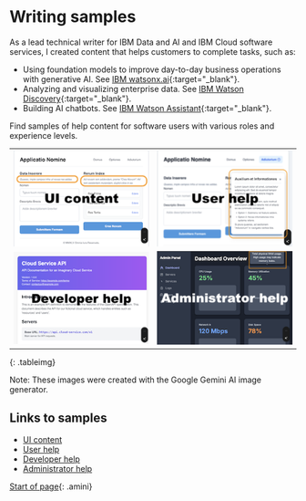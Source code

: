 # Writing samples

As a lead technical writer for IBM Data and AI and IBM Cloud software services, I created content that helps customers to complete tasks, such as:

- Using foundation models to improve day-to-day business operations with generative AI. See [IBM watsonx.ai](https://www.ibm.com/docs/SSYOK8/wsj/analyze-data/fm-overview.html){:target="_blank"}.
- Analyzing and visualizing enterprise data. See [IBM Watson Discovery](https://michelle-miller.github.io/samples/discovery-data-sample.pdf){:target="_blank"}.
- Building AI chatbots. See [IBM Watson Assistant](https://michelle-miller.github.io/samples/assistant-sample.pdf){:target="_blank"}.

Find samples of help content for software users with various roles and experience levels.

| | |
|-|-|
|  [![UI content: Image of a dummy software user interface page with inline UI help content](images/ui-content.png)](ui-content.html) | [![User help: Image of a dummy user help window that is displayed in front of a software user interface page.](images/user-help.png)](user-help.html)|
| [![Developer help: Image of a dummy REST API reference page](images/dev-help.png)](developer-help.html) | [![Administrator help: Image of a dummy system administrator's dashboard with tooltip help](images/admin-help.png)](administrator-help.html) |
{: .tableimg}

Note: These images were created with the Google Gemini AI image generator.

## Links to samples

- [UI content](ui-content.html)
- [User help](user-help.html)
- [Developer help](developer-help.html)
- [Administrator help](administrator-help.html)


[Start of page](https://michelle-miller.github.io/){: .amini}
